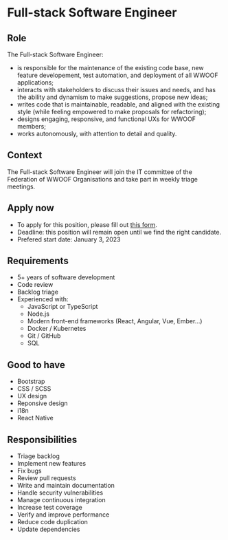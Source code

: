 # Full-stack Software Engineer

## Role

The Full-stack Software Engineer:

- is responsible for the maintenance of the existing code base, new feature developement, test automation, and deployment of all WWOOF applications;
- interacts with stakeholders to discuss their issues and needs, and has the ability and dynamism to make suggestions, propose new ideas;
- writes code that is maintainable, readable, and aligned with the existing style (while feeling empowered to make proposals for refactoring);
- designs engaging, responsive, and functional UXs for WWOOF members;
- works autonomously, with attention to detail and quality.

## Context

The Full-stack Software Engineer will join the IT committee of the Federation of WWOOF Organisations and take part in weekly triage meetings.

## Apply now

- To apply for this position, please fill out [this form](http://foo.com).
- Deadline: this position will remain open until we find the right candidate.
- Prefered start date: January 3, 2023

## Requirements

- 5+ years of software development
- Code review
- Backlog triage
- Experienced with:
  - JavaScript or TypeScript
  - Node.js
  - Modern front-end frameworks (React, Angular, Vue, Ember…)
  - Docker / Kubernetes
  - Git / GitHub
  - SQL

## Good to have

- Bootstrap
- CSS / SCSS
- UX design
- Reponsive design
- i18n
- React Native

## Responsibilities

- Triage backlog
- Implement new features
- Fix bugs
- Review pull requests
- Write and maintain documentation
- Handle security vulnerabilities
- Manage continuous integration
- Increase test coverage
- Verify and improve performance
- Reduce code duplication
- Update dependencies
